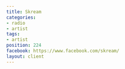 ```yaml
---
title: Skream
categories:
- radio
- artist
tags:
- artist
position: 224
facebook: https://www.facebook.com/skream/
layout: client
---
```


